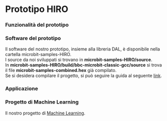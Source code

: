 # Prototipo HIRO

### Funzionalità del prototipo

### Software del prototipo
Il software del nostro prototipo, insieme alla libreria DAL, è disponibile nella cartella microbit-samples-HIRO.<br>
I source da noi sviluppati si trovano in <b>microbit-samples-HIRO/source</b>.<br>
In <b>microbit-samples-HIRO/build/bbc-microbit-classic-gcc/source</b> si trova il file <b>microbit-samples-combined.hex</b> già compilato.<br>
Se si desidera compilare il progetto, si può seguire la guida al seguente [link](https://lancaster-university.github.io/microbit-docs/offline-toolchains/).

### Applicazione

### Progetto di Machine Learning
Il nostro progetto di [Machine Learning](https://colab.research.google.com/drive/1DWXJCYFagaRwXk9cvUQ4ucVTA527xKEV?usp=sharing).
